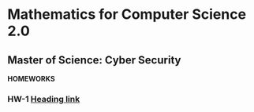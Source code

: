 # Mathematics for Computer Science 2.0

## Master of Science: Cyber Security


**HOMEWORKS**

### HW-1 [Heading link]([https://github.com/pandao/editor.md](https://colab.research.google.com/drive/1lojUdv8AH1Yztj4QozDysVo13ZGrmXmo?usp=sharing) "Heading link")
